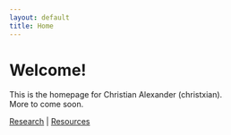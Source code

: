 ```yaml
---
layout: default
title: Home
---
```


# Welcome!

This is the homepage for Christian Alexander (christxian).  
More to come soon.

[Research](/research) | [Resources](/resources)
